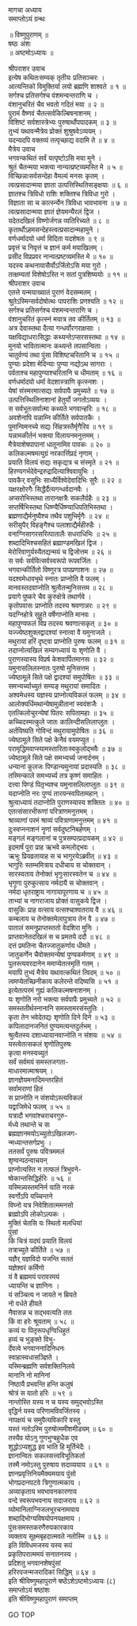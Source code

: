 मागचा अध्याय  
समाप्तोऽयं ग्रन्थः  
  
॥ विष्णुपुराणम् ॥  
षष्ठः अंशः  
॥ अष्टमोऽध्यायः ॥  
  
श्रीपराशर उवाच  
इत्येष कथितःसम्यक् तृतीयः प्रतिसञ्चरः ।  
आत्यन्तिको विमुक्तिर्या लयो ब्रह्मणि शाश्वते ॥ १ ॥  
सर्गश्च प्रतिसर्गश्च वंशमन्वन्तराणि च ।  
वंशानुचरितं चैव भवतो गदितं मया ॥ २ ॥  
पुरामं वैष्णवं चैतत्सर्वकिल्बिषनाशनम् ।  
विशिष्टं सर्वशास्त्रेभ्यः पुरुषार्थोपपादकम् ॥ ३ ॥  
तुभ्यं यथावन्मैत्रेय प्रोक्तं शुश्रुषवेऽव्ययम् ।  
यदन्यदपि वक्तव्यं तत्पृच्छाद्य वदामि ते ॥ ४ ॥  
मैत्रेय उवाच  
भगवन्कथितं सर्वं यत्पृष्टोऽसि मया मुने ।  
श्रुतं चैतन्मया भक्त्या नान्यत्प्रष्टव्यमस्ति मे ॥ ५ ॥  
विच्छिन्नाःसर्वसन्देहा वैमल्यं मनसः कृतम् ।  
त्वत्प्रसादान्मया ज्ञाता उत्पत्तिस्थितिसङ्क्षयाः ॥ ६ ॥  
ज्ञातश्च त्रिविधो राशिः शक्तिश्च त्रिविधा गुरो ।  
विज्ञाता सा च कार्त्स्न्येन त्रिविधा भावभावना ॥ ७ ॥  
त्वत्प्रसादान्मया ज्ञातं ज्ञेयमन्यैरलं द्विज ।  
यदेतदखिलं विष्णोर्जगन्न व्यतिरिच्यते ॥ ८ ॥  
कृतार्थोऽहमसन्देहस्त्वत्प्रसादान्महामुने ।  
वर्णधर्मादयो धर्मा विदिता यदशेषतः ॥ ९ ॥  
प्रवृत्तं च निवृत्तं च ज्ञानं कर्म मयाखिलम् ।  
प्रसीद विप्रप्रवर नान्यत्प्रष्टव्यमस्ति मे ॥ १० ॥  
यदस्य कथनायासैर्योऽर्जितोऽसि मया गुरो ।  
तत्क्षम्यतां विशेषोऽस्ति न सतां पुत्रशिष्ययोः ॥ ११ ॥  
श्रीपराशर उवाच  
एतत्ते यन्मयाख्यातं पुराणं वेदसम्मतम् ।  
श्रुतेऽस्मिन्सर्वदोषोत्थः पापराशिः प्रणश्यति ॥ १२ ॥  
सर्गश्च प्रतिसर्गश्च वंशमन्वन्तराणि च ।  
वंशानुचरितं कृत्स्नं मयात्र तव कीर्तितम् ॥ १३ ॥  
अत्र देवास्तथा दैत्या गन्धर्वोरगराक्षसाः ।  
यक्षविद्याधराःसिद्धाः कथ्यन्तेऽप्सरसस्तथा ॥ १४ ॥  
मुनयो भावितात्मानः कथ्यन्ते तपसान्विताः ।  
चातुर्वण्यं तथा पुंसा विशिष्टचरितानि च ॥ १५ ॥  
पुण्याः प्रदेशा मेदिन्याः पुण्या नद्योऽथ सागराः ।  
पर्वताश्च महापुण्याश्चरितानि च धीमताम् ॥ १६ ॥  
वर्णधर्मादयो धर्मा वेदशास्त्राणि कृत्स्नशः ।  
येषां संस्मरमात्सद्यः सर्वपापैः प्रमुच्यते ॥ १७ ॥  
उत्पत्तिस्थितिनाशानां हेतुर्यो जगतोऽव्ययः ।  
स सर्वभूतःसर्वात्मा कथ्यते भगवान्हरिः ॥ १८ ॥  
अवशेनापि यन्नाम्नि कीर्तिते सर्वपातकैः ।  
पुमान्विमनच्ये सद्यः सिंहत्रस्तैर्मृगैरिव ॥ १९ ॥  
यन्नामकीर्तनं भक्त्या विलायनमनुत्तमम् ।  
मैत्रेयाशेषपापानां धातूनामिव पावकः ॥ २० ॥  
कलिकल्मषमत्युग्रं नरकार्त्तिप्रदं नृणाम् ।  
प्रयाति विलयं सद्यः सकृद्यत्र च संस्मृते ॥ २१ ॥  
हिरण्यगर्भदेवेन्द्ररुद्रादित्याश्विवायुभिः ।  
पावकैर् वसुभिः साध्यैर्विश्वेदेवादिभिः सुरैः ॥ २२ ॥  
यक्षरक्षोरगैः सिद्धैर्दैत्यगन्धर्वदानवैः ।  
अप्सरोभिस्तथा तारानक्षत्रैः सकलैर्ग्रहैः ॥ २३ ॥  
सप्तर्षिभिस्तथा धिष्ण्यैर्धिष्ण्याधिपतिभिस्तथा ।  
ब्रह्मणाद्यैर्मनुष्यैश्च तथैव पशुभिर्मृगैः ॥ २४ ॥  
सरीसृपैर् विहङ्गैश्च पलाशाद्यैर्महीरुहैः ।  
वनाग्निसागरसरित्पातालैः सधराधिभिः ॥ २५ ॥  
शब्दादिभिश्चसहितं ब्रह्माण्डमखिलं द्विज ।  
मेरोरिवाणुर्यस्यैतद्यन्मयं च द्विजोत्तम ॥ २६ ॥  
स सर्वः सर्ववित्सर्वस्वरूपो रूपवर्जितः ।  
भगवान्कीर्तितो विष्णुरत्र पापप्रणाशनः ॥ २७ ॥  
यदश्वमेधावभृथे स्नातः प्राप्नोति वै फलम् ।  
मानवस्तदवाप्नोति श्रुत्वैतन्मुनिसत्तम ॥ २८ ॥  
प्रयागे पुष्करे चैव कुरुक्षेत्रे तथार्णवे ।  
कृतोपवासः प्राप्नोति तदस्य श्रवणान्नरः ॥ २९ ॥  
यदग्निहोत्रे सुहुते वर्षेणाप्नोति मानवः ।  
महापुण्यफलं विप्र तदस्य श्रवणात्सकृत् ॥ ३० ॥  
यज्ज्येष्ठशुक्लद्वादश्यां स्नात्वा वै यमुनाजले ।  
मथुरायां हरिं दृष्ट्वा प्राप्नोति पुरुषः फलम् ॥ ३१ ॥  
तदाप्नोत्यखिलं सम्यगध्यायं यः शृणोति वै ।  
पुराणस्यास्य विप्रर्ष केशवार्पितमानसः ॥ ३२ ॥  
यमुनासलिलस्नातः पुरुषो मुनिसत्तम ।  
ज्येष्ठामूले सिते पक्षे द्वादश्यां समुपोषितः ॥ ३३ ॥  
समभ्यर्च्याच्युतं सम्यङ् मथुरायां समादितः ।  
अश्वमेधस्य यज्ञस्य प्राप्नोत्यविकलं फलम् ॥ ३४ ॥  
आलोक्यर्धिमथान्येषामुन्नीतानां स्ववंशजैः ।  
एतत्किलोचुरन्येषां पितरः सपितामहाः ॥ ३५ ॥  
कच्चिदस्मत्कुले जातः कालिन्दीसलिलाप्लुतः ।  
अर्तयिष्यति गोविन्दं मथुरायामुपोषितः ॥ ३६ ॥  
ज्येष्ठामूले सिते पक्षे केनैवं वयमप्युत ।  
परामृद्धिमवाप्स्यामस्तारिताःस्वकुलोद्भवैः ॥ ३७ ॥  
ज्येष्ठामूले सिते पक्षे समभ्यर्च्य जनार्दनम् ।  
धन्यानां कुलजः पिण्डान्यमुनायां प्रदास्यति ॥ ३८ ॥  
तस्मिन्काले समभ्यर्च्य तत्र कृष्णं समाहितः ।  
दत्त्वा पिण्डं पितृभ्यश्च यमुनासलिलाप्लुतः ॥ ३९ ॥  
यदाप्नोति नरः पुण्यं तारयन्स्वपितामहान् ।  
श्रुत्वाध्यायं तदाप्नोति पुराणस्यास्य शक्तितः ॥ ४० ॥  
एतत्संसारभीरूणां परित्राणमनुत्तमम् ।  
श्राव्याणां परमं श्राव्यं पवित्राणामनुत्तमम् ॥ ४१ ॥  
दुःस्वप्ननाशनं नॄणां सर्वदुष्टनिबर्हणम् ।  
मङ्गलं मङ्गलानां च पुत्रसम्पत्प्रदायकम् ॥ ४२ ॥  
इदमार्षं पुरा प्राह ऋभवे कमलोद्भवः ।  
ऋभुः प्रियव्रतायाह स च भागुरयेऽब्रवीत् ॥ ४३ ॥  
भागुरिः स्तम्भमित्राय दधीचाय स चोक्तवान् ।  
सारस्वताय तेनोक्तं भृगुःसारस्वतेन च ॥ ४४ ॥  
भृगुणा पुरुकुत्साय नर्मदायै स चोक्तवान् ।  
नर्मदा धृतराष्ट्राय नागायापूरणाय च ॥ ४५ ॥  
ताभ्यां च नागराजाय प्रोक्तं वासुकये द्विज ।  
वासुकिः प्राह वत्साय वत्सश्चाश्वतराय वै ॥ ४६ ॥  
कम्बलाय च तेनोक्तमेलापुत्राय तेन वै ॥ ४७ ॥  
पातालं समनुप्राप्तस्ततो वेदशिरा मुनिः ।  
प्राप्तवानेतदखिलं स च प्रमतये ददौ ॥ ४८ ॥  
दत्तं प्रमतिना चैतज्जातुकर्णाय धीमते ।  
जातुकर्णेन चैवोक्तमन्येषां पुण्यकर्मणाम् ॥ ४९ ॥  
पुलस्त्यवरदानेन ममाप्येतत्स्मृतिं गतम् ।  
मयापि तुभ्यं मैत्रेय यथावत्कथितं त्विदम् ॥ ५० ॥  
त्वमप्येतच्छिनीकाय कलेरन्ते वदिष्यसि ॥ ५१ ॥  
इत्येतत्परमं गुह्यं कलिकल्मषनाशनम् ।  
यः शृणोति नरो भक्त्या सर्वपापैः प्रमुच्यते ॥ ५२ ॥  
समस्ततीर्थस्नानानि समस्तामरसंस्तुतिः ।  
कृता तेन भवेदेतद्यः शृणोति दिने दिने ॥ ५३ ॥  
कपिलादानजनितं पुण्यमत्यन्तदुर्लभम् ।  
श्रुत्वैतस्य दशाध्यायानवाप्नोति न संशयः ॥ ५४ ॥  
यस्त्वेतत्सकलं शृणोतिपुरुषः  
    कृत्वा मनस्यच्युतं  
सर्वं सर्वमयं समस्तजगता-  
    माधारमात्माश्रयम् ।  
ज्ञानज्ञेयमनादिमन्तरहितं  
    सर्वामराणां हितं  
स प्राप्नोति न संशयोऽस्त्यविकलं  
    यद्वाजिमेधे फलम् ॥ ५५ ॥  
यत्रादौ भगवांश्चराचरगुरु-  
    र्मध्ये तथान्ते च सः  
ब्रह्मज्ञानमयोऽच्युतोऽखिलजग-  
    न्मध्यान्तसर्गप्रभुः ।  
ततसर्वं पुरुषः पवित्रममलं  
    शृण्वन्पठन्वाचयन्  
प्राप्नोत्यस्ति न तत्फलं त्रिभुवने-  
    ष्वेकान्तसिद्धिर्हरिः ॥ ५६ ॥  
यस्मिन्न्यस्तमनिर्न याति नरकं  
    स्वर्गोऽपि यच्चिन्तने  
विघ्नो यत्र निवेशितात्ममनसो  
    ब्राह्मोऽपि लोकोऽल्पकः ।  
मुक्तिं चेतसि यः स्थितो मलधियां  
    पुंसां  
किं चित्रं यदघं प्रयाति विलयं  
    तत्राच्युते कीर्तिते ॥ ५७ ॥  
यज्ञैर् यज्ञविदो यजन्ति सततं  
    यज्ञेश्वरं कर्मिणो  
यं वै ब्रह्ममयं परावरमयं  
    ध्यायन्ति च ज्ञानिनः ।  
यं सञ्चित्य न जायते न म्रियते  
    नो वर्धते हीयते  
नैवासन्न च सद्भवत्यति ततः  
    किं वा हरेः श्रूयताम् ॥ ५८ ॥  
कव्यं यः पितृरूपधृग्विधिहुतं  
    हव्यं च भुङ्‌क्ते विभु-  
र्देवत्वे भगवाननादिनिधनः  
    स्वाहास्वधासञ्ज्ञिते ।  
यस्मिन्ब्रह्मणि सर्वशक्तिनिलये  
    मानानि नो मानिनां  
निष्ठायै प्रभवन्ति हन्ति कलुषं  
    श्रोत्रं स यातो हरिः ॥ ५९ ॥  
नान्तोस्ति यस्य न च यस्य समुद्भवोऽस्ति  
    वृद्धिर्न यस्य परिणामविवर्जितस्य ।  
नापक्षयं च समुपैत्यविकारि वस्तु  
    यस्तं नतोऽस्मि पुरुषोत्ममीशमीड्यम् ॥ ६० ॥  
तस्यैव योऽनु गुणभुग्बहुधैक एव  
    शुद्धोऽप्यशुद्ध इव भाति हि मूर्तिभेदैः ।  
ज्ञानान्वितः सकलसत्त्वविभूतिकर्ता  
    तस्मै नमोऽस्तु पुरुषाय सदाव्ययाय ॥ ६१ ॥  
ज्ञानप्रवृत्तिनियमैक्यमयाय पुंसो  
    भोगप्रदानपटवे त्रिगुणात्मकाय ।  
अव्याकृताय भवभावनकारणाय  
    वन्दे स्वरूपभवनाय सदाजराय ॥ ६२ ॥  
व्योमानिलाग्निजलभूरचनामयाय  
    शब्दादिभोग्यविषयोपनयक्षमाय ।  
पुंसःसमस्तकरणैरुपकारकाय  
    व्यक्ताय सूक्ष्मबृहदात्मवते नतोस्मि ॥ ६३ ॥  
इति विविधमजस्य यस्य रूपं  
    प्रकृतिपरात्ममयं सनातनस्य ।  
प्रदिशतु भगवानशेषपुंसां  
    हरिरपजन्मजरादिकां सिद्धिम् ॥ ६४ ॥  
इति श्रीविष्णुमहापुराणे षष्ठेंऽशेऽष्टमोऽध्यायः (८)  
समाप्तोऽयं षष्ठांशः  
इति श्रीविष्णुमहापुराणं समाप्तम्  
  
  
  
GO TOP
